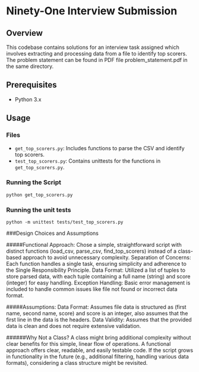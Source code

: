 # Ninety-One Interview Submission

## Overview
This codebase contains solutions for an interview task assigned which involves extracting and processing data from 
a file to identify top scorers. The problem statement can be found in PDF file problem_statement.pdf in the same directory.

## Prerequisites
- Python 3.x

## Usage

### Files
- `get_top_scorers.py`: Includes functions to parse the CSV and identify top scorers.
- `test_top_scorers.py`: Contains unittests for the functions in `get_top_scorers.py`.

### Running the Script
```
python get_top_scorers.py
```

### Running the unit tests
```
python -m unittest tests/test_top_scorers.py
```

###Design Choices and Assumptions

#####Functional Approach: 
Chose a simple, straightforward script with distinct functions (load_csv, parse_csv, find_top_scorers) instead of a class-based approach to avoid unnecessary complexity.
Separation of Concerns: Each function handles a single task, ensuring simplicity and adherence to the Single Responsibility Principle.
Data Format: Utilized a list of tuples to store parsed data, with each tuple containing a full name (string) and score (integer) for easy handling.
Exception Handling: Basic error management is included to handle common issues like file not found or incorrect data format.

#####Assumptions:
Data Format: Assumes file data is structured as (first name, second name, score) and score is an integer, also assumes that the first line in the data is the headers.
Data Validity: Assumes that the provided data is clean and does not require extensive validation.

######Why Not a Class?
A class might bring additional complexity without clear benefits for this simple, linear flow of operations. A functional approach offers clear, readable, and easily testable code.
If the script grows in functionality in the future (e.g., additional filtering, handling various data formats), considering a class structure might be revisited.

